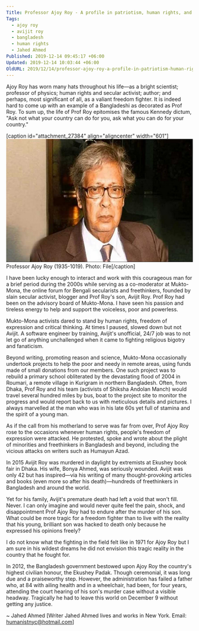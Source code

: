 ```yaml
---
Title: Professor Ajoy Roy - A profile in patriotism, human rights, and science
Tags:
  - ajoy roy
  - avijit roy
  - bangladesh
  - human rights
  - Jahed Ahmed
Published: 2019-12-14 09:45:17 +06:00
Updated: 2019-12-14 10:03:44 +06:00
OldURL: 2019/12/14/professor-ajoy-roy-a-profile-in-patriotism-human-rights-and-science/
---
```


Ajoy Roy has worn many hats throughout his life—as a bright scientist; professor of physics; human rights and secular activist; author; and perhaps, most significant of all, as a valiant freedom fighter. It is indeed hard to come up with an example of a Bangladeshi as decorated as Prof Roy. To sum up, the life of Prof Roy epitomises the famous Kennedy dictum, "Ask not what your country can do for you, ask what you can do for your country."

[caption id="attachment_27384" align="aligncenter" width="601"]<a href="https://enblog.muktomona.com/2019/12/14/professor-ajoy-roy-a-profile-in-patriotism-human-rights-and-science/screen-shot-2019-12-13-at-7-56-56-pm/" rel="attachment wp-att-27384"><img src="https://raw.githubusercontent.com/think-mm/enblog-static/web/wp-uploads/2019/12/Screen-Shot-2019-12-13-at-7.56.56-PM.png" alt="" width="601" height="332" class="size-full wp-image-27384" /></a> Professor Ajoy Roy (1935-1019). Photo: File[/caption]

I have been lucky enough to interact and work with this courageous man for a brief period during the 2000s while serving as a co-moderator at Mukto-Mona, the online forum for Bengali secularists and freethinkers, founded by slain secular activist, blogger and Prof Roy's son, Avijit Roy. Prof Roy had been on the advisory board of Mukto-Mona. I have seen his passion and tireless energy to help and support the voiceless, poor and powerless.

Mukto-Mona activists dared to stand by human rights, freedom of expression and critical thinking. At times I paused, slowed down but not Avijit. A software engineer by training, Avijit's unofficial, 24/7 job was to not let go of anything unchallenged when it came to fighting religious bigotry and fanaticism.

Beyond writing, promoting reason and science, Mukto-Mona occasionally undertook projects to help the poor and needy in remote areas, using funds made of small donations from our members. One such project was to rebuild a primary school obliterated by the devastating flood of 2004 in Roumari, a remote village in Kurigram in northern Bangladesh. Often, from Dhaka, Prof Roy and his team (activists of Shiksha Andolan Manch) would travel several hundred miles by bus, boat to the project site to monitor the progress and would report back to us with meticulous details and pictures. I always marvelled at the man who was in his late 60s yet full of stamina and the spirit of a young man.

As if the call from his motherland to serve was far from over, Prof Ajoy Roy rose to the occasions whenever human rights, people's freedom of expression were attacked. He protested, spoke and wrote about the plight of minorities and freethinkers in Bangladesh and beyond, including the vicious attacks on writers such as Humayun Azad.

In 2015 Avijit Roy was murdered in daylight by extremists at Ekushey book fair in Dhaka. His wife, Bonya Ahmed, was seriously wounded. Avijit was only 42 but has inspired—via his writing of many thought-provoking articles and books (even more so after his death)—hundreds of freethinkers in Bangladesh and around the world.

Yet for his family, Avijit's premature death had left a void that won't fill. Never. I can only imagine and would never quite feel the pain, shock, and disappointment Prof Ajoy Roy had to endure after the murder of his son. What could be more tragic for a freedom fighter than to live with the reality that his young, brilliant son was hacked to death only because he expressed his opinions freely?

I do not know what the fighting in the field felt like in 1971 for Ajoy Roy but I am sure in his wildest dreams he did not envision this tragic reality in the country that he fought for.    

In 2012, the Bangladesh government bestowed upon Ajoy Roy the country's highest civilian honour, the Ekushey Padak. Though ceremonial, it was long due and a praiseworthy step. However, the administration has failed a father who, at 84 with ailing health and in a wheelchair, had been, for four years, attending the court hearing of his son's murder case without a visible headway. Tragically he had to leave this world on December 9 without getting any justice.

~ Jahed Ahmed
[Writer Jahed Ahmed lives and works in New York. Email: humanistnyc@hotmail.com]